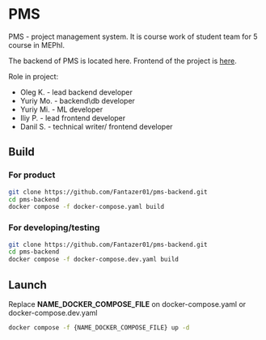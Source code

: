 # PMS

PMS - project management system. 
It is course work of student team for 5 course in MEPhI.

The backend of PMS is located here.
Frontend of the project is [here](https://github.com/JustAEro/pms-ui).

Role in project:
- Oleg K. - lead backend developer
- Yuriy Mo. - backend\db developer
- Yuriy Mi. - ML developer
- Iliy P. - lead frontend developer
- Danil S. - technical writer/ frontend developer

## Build

### For product

```bash
git clone https://github.com/Fantazer01/pms-backend.git
cd pms-backend
docker compose -f docker-compose.yaml build
```

### For developing/testing

```bash
git clone https://github.com/Fantazer01/pms-backend.git
cd pms-backend
docker compose -f docker-compose.dev.yaml build
```

## Launch

Replace **NAME_DOCKER_COMPOSE_FILE** on docker-compose.yaml or docker-compose.dev.yaml

```bash
docker compose -f {NAME_DOCKER_COMPOSE_FILE} up -d
```

